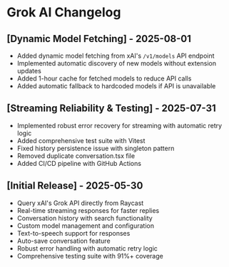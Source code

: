 # Grok AI Changelog

## [Dynamic Model Fetching] - 2025-08-01
- Added dynamic model fetching from xAI's `/v1/models` API endpoint
- Implemented automatic discovery of new models without extension updates
- Added 1-hour cache for fetched models to reduce API calls
- Added automatic fallback to hardcoded models if API is unavailable

## [Streaming Reliability & Testing] - 2025-07-31
- Implemented robust error recovery for streaming with automatic retry logic
- Added comprehensive test suite with Vitest
- Fixed history persistence issue with singleton pattern
- Removed duplicate conversation.tsx file
- Added CI/CD pipeline with GitHub Actions

## [Initial Release] - 2025-05-30
- Query xAI's Grok API directly from Raycast
- Real-time streaming responses for faster replies
- Conversation history with search functionality
- Custom model management and configuration
- Text-to-speech support for responses
- Auto-save conversation feature
- Robust error handling with automatic retry logic
- Comprehensive testing suite with 91%+ coverage